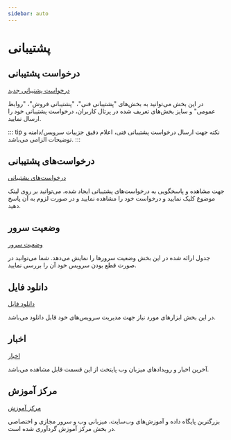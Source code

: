 ```yaml
---
sidebar: auto
---
```


# پشتیبانی

## درخواست پشتیبانی

[درخواست پشتیبانی جدید](https://www.ehost.ir/billing/submitticket.php)

در این بخش می‌توانید به بخش‌های "پشتیبانی فنی"، "پشتیبانی فروش"، "روابط عمومی" و سایز بخش‌های تعریف شده در پرتال کاربران، درخواست پشتیبانی خود را ارسال نمایید.

::: tip نکته
جهت ارسال درخواست پشتیبانی فنی، اعلام دقیق جزییات سرویس/دامنه و توضیحات الزامی می‌باشد.
:::

## درخواست‌های پشتیبانی

[درخواست‌های پشتیبانی](https://www.ehost.ir/billing/supporttickets.php)

جهت مشاهده و پاسخگویی به درخواست‌های پشتیبانی ایجاد شده، می‌توانید بر روی لینک موضوع کلیک نمایید و درخواست خود را مشاهده نمایید و در صورت لزوم به آن پاسخ دهید.

## وضعیت سرور

[وضعیت سرور](https://www.ehost.ir/billing/serverstatus.php)

جدول ارائه شده در این بخش وضعیت سرورها را نمایش می‌دهد. شما می‌توانید در صورت قطع بودن سرویس خود آن را بررسی نمایید.

## دانلود فایل

[دانلود فایل](https://www.ehost.ir/billing/downloads.php)

در این بخش ابزارهای مورد نیاز جهت مدیریت سرویس‌های خود قابل دانلود می‌باشد.

## اخبار

[اخبار](https://www.ehost.ir/billing/announcements.php)

آخرین اخبار و رویدادهای میزبان وب پایتخت از این قسمت قابل مشاهده می‌باشد.

## مرکز آموزش

[مرکز آموزش](https://www.ehost.ir/billing/knowledgebase.php)

بزرگترین پایگاه داده و آموزش‌های وب‌سایت، میزبانی وب و سرور مجازی و اختصاصی در بخش مرکز آموزش گردآوری شده است.